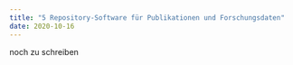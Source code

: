 ```yaml
---
title: "5 Repository-Software für Publikationen und Forschungsdaten"
date: 2020-10-16
---
```

noch zu schreiben
 
 

